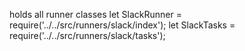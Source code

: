holds all runner classes 
let SlackRunner = require('../../src/runners/slack/index');
let SlackTasks = require('../../src/runners/slack/tasks');
